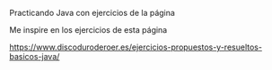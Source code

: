 Practicando Java con ejercicios de la página

Me inspire en los ejercicios de esta página

https://www.discoduroderoer.es/ejercicios-propuestos-y-resueltos-basicos-java/